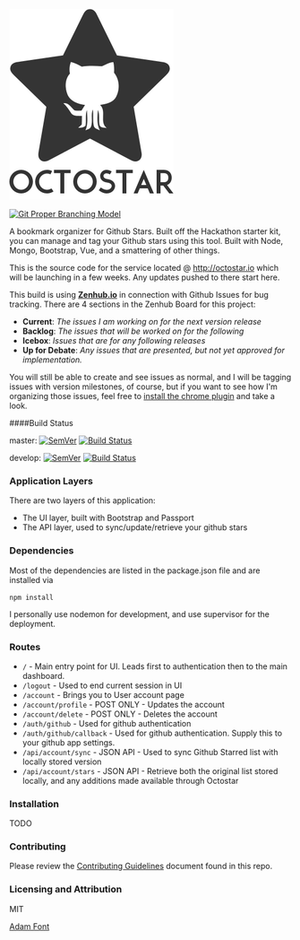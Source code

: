 ![Octostar](/octostar-title.png?raw=true "Octostar")
 
[![Git Proper Branching Model](http://b.repl.ca/v1/Git-Proper%20Branching-lightgrey.png)](http://nvie.com/posts/a-successful-git-branching-model/)

A bookmark organizer for Github Stars. Built off the Hackathon starter kit, you can manage and tag your Github stars using this tool. Built with Node, Mongo, Bootstrap, Vue, and a smattering of other things.

This is the source code for the service located @ http://octostar.io which will be launching in a few weeks. Any updates pushed to there start here.

This build is using **[Zenhub.io](https://www.zenhub.io/)** in connection with Github Issues for bug tracking. There are 4 sections in the Zenhub Board for this project:
- **Current**: *The issues I am working on for the next version release*
- **Backlog**: *The issues that will be worked on for the following*
- **Icebox**: *Issues that are for any following releases*
- **Up for Debate**: *Any issues that are presented, but not yet approved for implementation.*

You will still be able to create and see issues as normal, and I will be tagging issues with version milestones, of course, but if you want to see how I'm organizing those issues, feel free to [install the chrome plugin](https://chrome.google.com/webstore/detail/zenhub-for-github/ogcgkffhplmphkaahpmffcafajaocjbd) and take a look.

####Build Status

master: [![SemVer](http://b.repl.ca/v1/SemVer-0.2.0-blue.png)](http://semver.org)  [![Build Status](https://secure.travis-ci.org/therebelrobot/octostar.png?branch=master)](https://travis-ci.org/therebelrobot/octostar)

develop: [![SemVer](http://b.repl.ca/v1/SemVer-0.2.0--alpha-blue.png)](http://semver.org) [![Build Status](https://secure.travis-ci.org/therebelrobot/octostar.png?branch=develop)](https://travis-ci.org/therebelrobot/octostar)

### Application Layers
There are two layers of this application:
- The UI layer, built with Bootstrap and Passport
- The API layer, used to sync/update/retrieve your github stars

### Dependencies
Most of the dependencies are listed in the package.json file and are installed via
```
npm install
```
I personally use nodemon for development, and use supervisor for the deployment. 

### Routes
- `/` - Main entry point for UI. Leads first to authentication then to the main dashboard.
- `/logout` - Used to end current session in UI
- `/account` - Brings you to User account page
- `/account/profile` - POST ONLY - Updates the account
- `/account/delete` - POST ONLY - Deletes the account
- `/auth/github` - Used for github authentication
- `/auth/github/callback` - Used for github authentication. Supply this to your github app settings.
- `/api/account/sync` - JSON API - Used to sync Github Starred list with locally stored version
- `/api/account/stars` - JSON API - Retrieve both the original list stored locally, and any additions made available through Octostar

### Installation
TODO

### Contributing

Please review the [Contributing Guidelines](/CONTRIBUTING.md) document found in this repo.

### Licensing and Attribution

MIT

[Adam Font](https://www.behance.net/gallery/ADAM-Free-Typeface/13756975)
